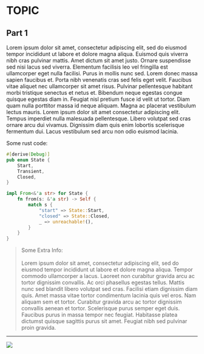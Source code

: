 # TOPIC

## Part 1

Lorem ipsum dolor sit amet, consectetur adipiscing elit, sed do eiusmod tempor incididunt ut labore et dolore magna aliqua. Euismod quis viverra nibh cras pulvinar mattis. Amet dictum sit amet justo. Ornare suspendisse sed nisi lacus sed viverra. Elementum facilisis leo vel fringilla est ullamcorper eget nulla facilisi. Purus in mollis nunc sed. Lorem donec massa sapien faucibus et. Porta nibh venenatis cras sed felis eget velit. Faucibus vitae aliquet nec ullamcorper sit amet risus. Pulvinar pellentesque habitant morbi tristique senectus et netus et. Bibendum neque egestas congue quisque egestas diam in. Feugiat nisl pretium fusce id velit ut tortor. Diam quam nulla porttitor massa id neque aliquam. Magna ac placerat vestibulum lectus mauris. Lorem ipsum dolor sit amet consectetur adipiscing elit. Tempus imperdiet nulla malesuada pellentesque. Libero volutpat sed cras ornare arcu dui vivamus. Dignissim diam quis enim lobortis scelerisque fermentum dui. Lacus vestibulum sed arcu non odio euismod lacinia.

Some rust code:

```rs
#[derive(Debug)]
pub enum State {
    Start,
    Transient,
    Closed,
}

impl From<&'a str> for State {
    fn from(s: &'a str) -> Self {
        match s {
            "start" => State::Start,
            "closed" => State::Closed,
            _ => unreachable!(),
        }
    }
}
```

> Some Extra Info: <br><br> Lorem ipsum dolor sit amet, consectetur adipiscing elit, sed do eiusmod tempor incididunt ut labore et dolore magna aliqua. Tempor commodo ullamcorper a lacus. Laoreet non curabitur gravida arcu ac tortor dignissim convallis. Ac orci phasellus egestas tellus. Mattis nunc sed blandit libero volutpat sed cras. Facilisi etiam dignissim diam quis. Amet massa vitae tortor condimentum lacinia quis vel eros. Nam aliquam sem et tortor. Curabitur gravida arcu ac tortor dignissim convallis aenean et tortor. Scelerisque purus semper eget duis. Faucibus purus in massa tempor nec feugiat. Habitasse platea dictumst quisque sagittis purus sit amet. Feugiat nibh sed pulvinar proin gravida.

---

![](https://cdn.discordapp.com/attachments/670218237891313664/918070434090594314/Halloween2_FinalRender.png)
